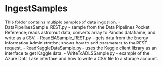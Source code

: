 # IngestSamples
This folder contains multiple samples of data ingestion.
    - DataPipelinesSample_REST.py - sample from the Data Pipelines Pocket Reference; reads astronaut data, converts array to Pandas dataframe, and write as a CSV.
    - ReadEIASample_REST.py - gets data from the Energy Information Administration; shows how to add parameters to the REST request.
    - ReadKaggleDataSample.py - uses the Kaggle client library as an interface to get Kaggle data.
    - WriteToADLSSample.py - example of the Azure Data Lake interface and how to write a CSV file to a storage account.